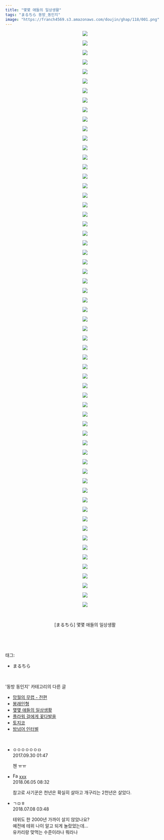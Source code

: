 ```yaml
---
title: "몇몇 애들의 일상생활"
tags: "まるちら 동방_동인지"
image: "https://franch4569.s3.amazonaws.com/doujin/ghap/118/001.png"
---
```

<div class="article">
<p style="text-align: center; clear: none; float: none;"><img src="{{ site.imgserver2 }}/ghap/118/001.png"/></p>
<p style="text-align: center; clear: none; float: none;"><img src="{{ site.imgserver2 }}/ghap/118/002.png"/></p>
<p style="text-align: center; clear: none; float: none;"><img src="{{ site.imgserver2 }}/ghap/118/003.png"/></p>
<p style="text-align: center; clear: none; float: none;"><img src="{{ site.imgserver2 }}/ghap/118/004.png"/></p>
<p style="text-align: center; clear: none; float: none;"><img src="{{ site.imgserver2 }}/ghap/118/005.png"/></p>
<p style="text-align: center; clear: none; float: none;"><img src="{{ site.imgserver2 }}/ghap/118/006.png"/></p>
<p style="text-align: center; clear: none; float: none;"><img src="{{ site.imgserver2 }}/ghap/118/007.png"/></p>
<p style="text-align: center; clear: none; float: none;"><img src="{{ site.imgserver2 }}/ghap/118/008.png"/></p>
<p style="text-align: center; clear: none; float: none;"><img src="{{ site.imgserver2 }}/ghap/118/009.png"/></p>
<p style="text-align: center; clear: none; float: none;"><img src="{{ site.imgserver2 }}/ghap/118/010.png"/></p>
<p style="text-align: center; clear: none; float: none;"><img src="{{ site.imgserver2 }}/ghap/118/011.png"/></p>
<p style="text-align: center; clear: none; float: none;"><img src="{{ site.imgserver2 }}/ghap/118/012.png"/></p>
<p style="text-align: center; clear: none; float: none;"><img src="{{ site.imgserver2 }}/ghap/118/013.png"/></p>
<p style="text-align: center; clear: none; float: none;"><img src="{{ site.imgserver2 }}/ghap/118/014.png"/></p>
<p style="text-align: center; clear: none; float: none;"><img src="{{ site.imgserver2 }}/ghap/118/015.png"/></p>
<p style="text-align: center; clear: none; float: none;"><img src="{{ site.imgserver2 }}/ghap/118/016.png"/></p>
<p style="text-align: center; clear: none; float: none;"><img src="{{ site.imgserver2 }}/ghap/118/017.png"/></p>
<p style="text-align: center; clear: none; float: none;"><img src="{{ site.imgserver2 }}/ghap/118/018.png"/></p>
<p style="text-align: center; clear: none; float: none;"><img src="{{ site.imgserver2 }}/ghap/118/019.png"/></p>
<p style="text-align: center; clear: none; float: none;"><img src="{{ site.imgserver2 }}/ghap/118/020.png"/></p>
<p style="text-align: center; clear: none; float: none;"><img src="{{ site.imgserver2 }}/ghap/118/021.png"/></p>
<p style="text-align: center; clear: none; float: none;"><img src="{{ site.imgserver2 }}/ghap/118/022.png"/></p>
<p style="text-align: center; clear: none; float: none;"><img src="{{ site.imgserver2 }}/ghap/118/023.png"/></p>
<p style="text-align: center; clear: none; float: none;"><img src="{{ site.imgserver2 }}/ghap/118/024.png"/></p>
<p style="text-align: center; clear: none; float: none;"><img src="{{ site.imgserver2 }}/ghap/118/025.png"/></p>
<p style="text-align: center; clear: none; float: none;"><img src="{{ site.imgserver2 }}/ghap/118/026.png"/></p>
<p style="text-align: center; clear: none; float: none;"><img src="{{ site.imgserver2 }}/ghap/118/027.png"/></p>
<p style="text-align: center; clear: none; float: none;"><img src="{{ site.imgserver2 }}/ghap/118/028.png"/></p>
<p style="text-align: center; clear: none; float: none;"><img src="{{ site.imgserver2 }}/ghap/118/029.png"/></p>
<p style="text-align: center; clear: none; float: none;"><img src="{{ site.imgserver2 }}/ghap/118/030.png"/></p>
<p style="text-align: center; clear: none; float: none;"><img src="{{ site.imgserver2 }}/ghap/118/031.png"/></p>
<p style="text-align: center; clear: none; float: none;"><img src="{{ site.imgserver2 }}/ghap/118/032.png"/></p>
<p style="text-align: center; clear: none; float: none;"><img src="{{ site.imgserver2 }}/ghap/118/033.png"/></p>
<p style="text-align: center; clear: none; float: none;"><img src="{{ site.imgserver2 }}/ghap/118/034.png"/></p>
<p style="text-align: center; clear: none; float: none;"><img src="{{ site.imgserver2 }}/ghap/118/035.png"/></p>
<p style="text-align: center; clear: none; float: none;"><img src="{{ site.imgserver2 }}/ghap/118/036.png"/></p>
<p style="text-align: center; clear: none; float: none;"><img src="{{ site.imgserver2 }}/ghap/118/037.png"/></p>
<p style="text-align: center; clear: none; float: none;"><img src="{{ site.imgserver2 }}/ghap/118/038.png"/></p>
<p style="text-align: center; clear: none; float: none;"><img src="{{ site.imgserver2 }}/ghap/118/039.png"/></p>
<p style="text-align: center; clear: none; float: none;"><img src="{{ site.imgserver2 }}/ghap/118/040.png"/></p>
<p style="text-align: center; clear: none; float: none;"><img src="{{ site.imgserver2 }}/ghap/118/041.png"/></p>
<p style="text-align: center; clear: none; float: none;"><img src="{{ site.imgserver2 }}/ghap/118/042.png"/></p>
<p style="text-align: center; clear: none; float: none;"><img src="{{ site.imgserver2 }}/ghap/118/043.png"/></p>
<p style="text-align: center; clear: none; float: none;"><img src="{{ site.imgserver2 }}/ghap/118/044.png"/></p>
<p style="text-align: center; clear: none; float: none;"><img src="{{ site.imgserver2 }}/ghap/118/045.png"/></p>
<p style="text-align: center; clear: none; float: none;"><img src="{{ site.imgserver2 }}/ghap/118/046.png"/></p>
<p style="text-align: center; clear: none; float: none;"><img src="{{ site.imgserver2 }}/ghap/118/047.png"/></p>
<p style="text-align: center; clear: none; float: none;"><img src="{{ site.imgserver2 }}/ghap/118/048.png"/></p>
<p style="text-align: center; clear: none; float: none;"><img src="{{ site.imgserver2 }}/ghap/118/049.png"/></p>
<p style="text-align: center; clear: none; float: none;"><img src="{{ site.imgserver2 }}/ghap/118/050.png"/></p>
<p style="text-align: center; clear: none; float: none;"><img src="{{ site.imgserver2 }}/ghap/118/051.png"/></p>
<p style="text-align: center; clear: none; float: none;"><img src="{{ site.imgserver2 }}/ghap/118/052.png"/></p>
<p style="text-align: center; clear: none; float: none;"><img src="{{ site.imgserver2 }}/ghap/118/053.png"/></p>
<p style="text-align: center; clear: none; float: none;"><img src="{{ site.imgserver2 }}/ghap/118/054.png"/></p>
<p style="text-align: center; clear: none; float: none;"><img src="{{ site.imgserver2 }}/ghap/118/055.png"/></p>
<p style="text-align: center; clear: none; float: none;"><img src="{{ site.imgserver2 }}/ghap/118/056.png"/></p>
<p style="text-align: center; clear: none; float: none;"><img src="{{ site.imgserver2 }}/ghap/118/057.png"/></p>
<p style="text-align: center; clear: none; float: none;"><img src="{{ site.imgserver2 }}/ghap/118/058.png"/></p>
<p style="text-align: center; clear: none; float: none;"><img src="{{ site.imgserver2 }}/ghap/118/059.png"/></p>
<p style="text-align: center; clear: none; float: none;"><img src="{{ site.imgserver2 }}/ghap/118/060.jpg"/></p>
<p style="text-align: center; clear: none; float: none;"><img src="{{ site.imgserver2 }}/ghap/118/061.png"/></p>
<p style="text-align: center; clear: none; float: none;"><br/></p>
<p style="text-align: center; clear: none; float: none;">[まるちら] 몇몇 애들의 일상생활</p>
<p><br/></p>
</div><br/>
<div class="tagTrail">
<p>태그: </p>
<ul>
<li>まるちら</li>
</ul>
</div><br/>
<div class="another">
<p>'동방 동인지' 카테고리의 다른 글</p>
<ul>
<li><a href="/ghap_120">망월의 무렵 - 전편</a></li>
<li><a href="/ghap_119">봉래인형</a></li>
<li><a href="/ghap_118">몇몇 애들의 일상생활</a></li>
<li><a href="/ghap_117">플라워 걸에게 꽃다발을</a></li>
<li><a href="/ghap_116">토지코</a></li>
<li><a href="/ghap_115">밤넘어 인터벌</a></li>
</ul>
</div><br/>
<div class="cb_module cb_fluid">
<div class="cb_wrt cb_profile">
<div class="comment">
<ul>
<li class="cb_thumb_off" id="comment15093349">
<div class="cb_comment_area">
<div class="cb_info_area">
<div class="cb_section">
<span class="cb_nick_name">ㅇㅇㅇㅇㅇㅇㅁ</span>
</div>
<div class="cb_section">
<span class="cb_date">2017.09.30 01:47 </span>
</div>
</div>
<div class="cb_dsc_comment">
<p class="cb_dsc">
											첸 ㅠㅠ
										</p>
</div>
</div></li>
<li class="cb_thumb_off" id="comment15266515">
<div class="cb_comment_area">
<div class="cb_info_area">
<div class="cb_section">
<span class="cb_nick_name"><img alt="Favicon of http://qksxodid12@naver.com" height="16" onerror="this.onerror=null;this.parentNode.removeChild(this)" src="http://naver.com/favicon.ico" width="16"/> <a href="http://qksxodid12@naver.com" onclick="return openLinkInNewWindow(this)">xxx</a></span>
</div>
<div class="cb_section">
<span class="cb_date">2018.06.05 08:32 </span>
</div>
</div>
<div class="cb_dsc_comment">
<p class="cb_dsc">
											참고로 사기꾼은 천년은 확실히 살아고 개구리는 2천년은 살았다. 
										</p>
</div>
</div></li>
<li class="cb_thumb_off" id="comment15282156">
<div class="cb_comment_area">
<div class="cb_info_area">
<div class="cb_section">
<span class="cb_nick_name">ㄱㅁㅎ</span>
</div>
<div class="cb_section">
<span class="cb_date">2018.07.08 03:48 </span>
</div>
</div>
<div class="cb_dsc_comment">
<p class="cb_dsc">
											테위도 한 2000년 가까이 살지 않았나요?<br/>
예전에 테위 나이 알고 되게 놀랐었는데...<br/>
유카리랑 맞먹는 수준이라나 뭐라나
										</p>
</div>
</div></li>
</ul>
</div>
</div><!-- commentList close -->
</div><br/>
